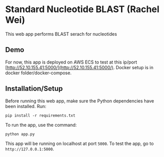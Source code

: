 # Standard Nucleotide BLAST (Rachel Wei)
This web app performs BLAST serach for nucleotides 

## Demo
For now, this app is deployed on AWS ECS to test at this ip/port [http://52.10.155.41:5000/](http://52.10.155.41:5000/). Docker setup is in docker folder/docker-compose. 

## Installation/Setup
Before running this web app, make sure the Python dependencies have been installed. Run:  
```
pip install -r requirements.txt
```

To run the app, use the command:  
``` 
python app.py
```

This app will be running on localhost at port `5000`. To test the app, go to `http://127.0.0.1:5000`.

